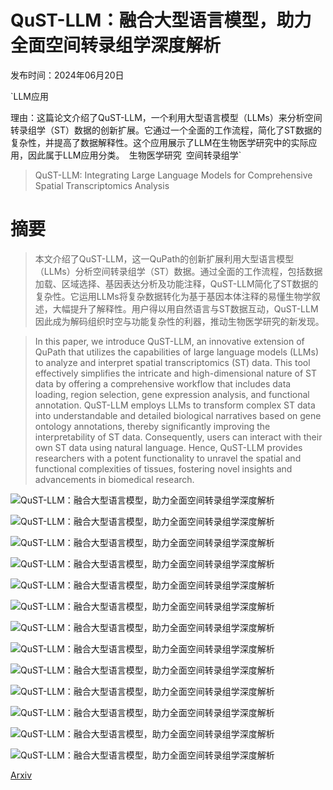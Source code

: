 # QuST-LLM：融合大型语言模型，助力全面空间转录组学深度解析

发布时间：2024年06月20日

`LLM应用

理由：这篇论文介绍了QuST-LLM，一个利用大型语言模型（LLMs）来分析空间转录组学（ST）数据的创新扩展。它通过一个全面的工作流程，简化了ST数据的复杂性，并提高了数据解释性。这个应用展示了LLM在生物医学研究中的实际应用，因此属于LLM应用分类。` `生物医学研究` `空间转录组学`

> QuST-LLM: Integrating Large Language Models for Comprehensive Spatial Transcriptomics Analysis

# 摘要

> 本文介绍了QuST-LLM，这一QuPath的创新扩展利用大型语言模型（LLMs）分析空间转录组学（ST）数据。通过全面的工作流程，包括数据加载、区域选择、基因表达分析及功能注释，QuST-LLM简化了ST数据的复杂性。它运用LLMs将复杂数据转化为基于基因本体注释的易懂生物学叙述，大幅提升了解释性。用户得以用自然语言与ST数据互动，QuST-LLM因此成为解码组织时空与功能复杂性的利器，推动生物医学研究的新发现。

> In this paper, we introduce QuST-LLM, an innovative extension of QuPath that utilizes the capabilities of large language models (LLMs) to analyze and interpret spatial transcriptomics (ST) data. This tool effectively simplifies the intricate and high-dimensional nature of ST data by offering a comprehensive workflow that includes data loading, region selection, gene expression analysis, and functional annotation. QuST-LLM employs LLMs to transform complex ST data into understandable and detailed biological narratives based on gene ontology annotations, thereby significantly improving the interpretability of ST data. Consequently, users can interact with their own ST data using natural language. Hence, QuST-LLM provides researchers with a potent functionality to unravel the spatial and functional complexities of tissues, fostering novel insights and advancements in biomedical research.

![QuST-LLM：融合大型语言模型，助力全面空间转录组学深度解析](../../../paper_images/2406.14307/x2.png)

![QuST-LLM：融合大型语言模型，助力全面空间转录组学深度解析](../../../paper_images/2406.14307/x3.png)

![QuST-LLM：融合大型语言模型，助力全面空间转录组学深度解析](../../../paper_images/2406.14307/x4.png)

![QuST-LLM：融合大型语言模型，助力全面空间转录组学深度解析](../../../paper_images/2406.14307/x5.png)

![QuST-LLM：融合大型语言模型，助力全面空间转录组学深度解析](../../../paper_images/2406.14307/result_1_wsi.png)

![QuST-LLM：融合大型语言模型，助力全面空间转录组学深度解析](../../../paper_images/2406.14307/result_1_goea.png)

![QuST-LLM：融合大型语言模型，助力全面空间转录组学深度解析](../../../paper_images/2406.14307/result_2_wsi.png)

![QuST-LLM：融合大型语言模型，助力全面空间转录组学深度解析](../../../paper_images/2406.14307/result_2_goea.png)

![QuST-LLM：融合大型语言模型，助力全面空间转录组学深度解析](../../../paper_images/2406.14307/result_3_wsi.png)

![QuST-LLM：融合大型语言模型，助力全面空间转录组学深度解析](../../../paper_images/2406.14307/result_3_goea.png)

![QuST-LLM：融合大型语言模型，助力全面空间转录组学深度解析](../../../paper_images/2406.14307/result_4_gt.png)

![QuST-LLM：融合大型语言模型，助力全面空间转录组学深度解析](../../../paper_images/2406.14307/result_4_rst.png)

![QuST-LLM：融合大型语言模型，助力全面空间转录组学深度解析](../../../paper_images/2406.14307/result_4_aucroc.png)

[Arxiv](https://arxiv.org/abs/2406.14307)